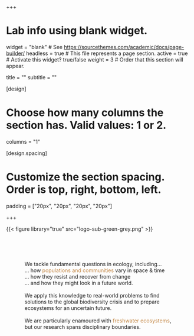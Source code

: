 +++
# Lab info using blank widget.
widget = "blank"  # See https://sourcethemes.com/academic/docs/page-builder/
headless = true  # This file represents a page section.
active = true  # Activate this widget? true/false
weight = 3  # Order that this section will appear.

title = ""
subtitle = ""

[design]
  # Choose how many columns the section has. Valid values: 1 or 2.
  columns = "1"

[design.spacing]
  # Customize the section spacing. Order is top, right, bottom, left.
  padding = ["20px", "20px", "20px", "20px"]
  
+++

<div class="container">
  <div class="row">
<div class="col-12 col-lg-4">

{{< figure library="true" src="logo-sub-green-grey.png" >}}

</div>


<div class="col-12 col-lg-8" style="padding:50px;"> 


We tackle fundamental questions in ecology, including...
<br>
... how <span style="color:#C28542">populations and communities</span> vary in space & time
<br>
... how they resist and recover from change
<br>
... and how they might look in a future world. 
<br>
<br>
We apply this knowledge to real-world problems to find solutions to the global biodiversity crisis and to prepare ecosystems for an uncertain future. 
<br>
<br>
We are particularly enamoured with <span style="color:#C28542">freshwater ecosystems</span>, but our research spans disciplinary boundaries. 

</div>
</div>
</div>


<!-- <span style="color:#285F75"><font size="20"><b>Tonkin </b>Lab</font></span> -->

<!-- <span style="color:#C28542"><font size="12">Population & Community Ecology</font></span> -->


